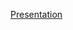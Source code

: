 [Presentation](https://docs.google.com/presentation/d/10Wvy9nB57J5O4ZaOb5R6TejTqL1OJ5P2UOOwO02Z4EA/edit?usp=sharing)
